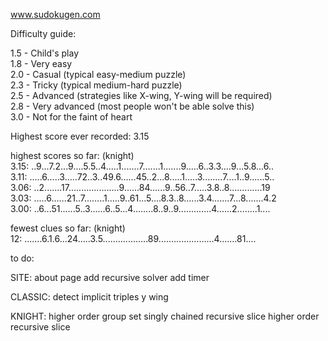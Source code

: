 www.sudokugen.com

Difficulty guide:

1.5 - Child's play  
1.8 - Very easy  
2.0 - Casual (typical easy-medium puzzle)  
2.3 - Tricky (typical medium-hard puzzle)  
2.5 - Advanced (strategies like X-wing, Y-wing will be required)  
2.8 - Very advanced (most people won't be able solve this)  
3.0 - Not for the faint of heart  

Highest score ever recorded: 3.15  

highest scores so far: (knight)  
3.15: ..9...7.2...9....5.5..4.....1.......7.......1.......9.....6..3.3....9...5.8...6..  
3.11: .....6.....3.....72..3..49.6......45..2...8.....1.....3........7....1..9......5..  
3.06: ..2.......17....................9......84......9..56..7.....3.8..8.............19  
3.03: .....6......21..7........1.....9..61...5....8.3..8......3.4.......7...8.......4.2  
3.00: ..6...51......5..3......6..5...4........8..9..9.............4......2........1....  

fewest clues so far: (knight)  
12: .......6.1.6...24.....3.5..................89......................4.......81....  

to do:

SITE:
about page
add recursive solver
add timer

CLASSIC:
detect implicit triples
y wing

KNIGHT:
higher order group set
singly chained recursive slice
higher order recursive slice